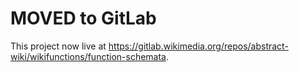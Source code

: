 # MOVED to GitLab

This project now live at https://gitlab.wikimedia.org/repos/abstract-wiki/wikifunctions/function-schemata.

